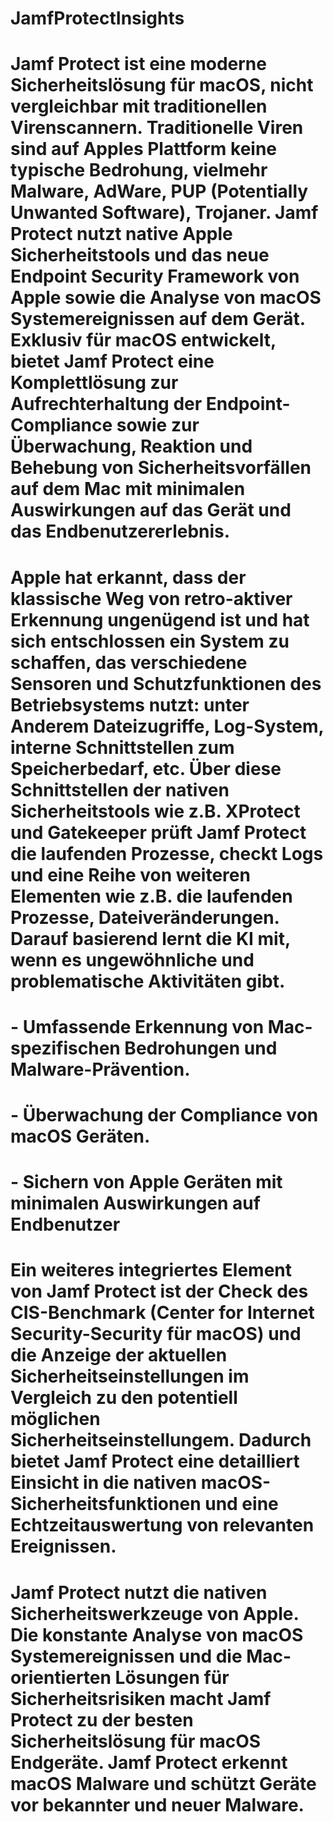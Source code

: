 # JamfProtectInsights

#   Jamf Protect ist eine moderne Sicherheitslösung für macOS, nicht vergleichbar mit traditionellen Virenscannern. Traditionelle Viren sind auf Apples Plattform keine typische Bedrohung, vielmehr Malware, AdWare, PUP (Potentially Unwanted Software), Trojaner. Jamf Protect nutzt native Apple Sicherheitstools und das neue Endpoint Security Framework von Apple sowie die Analyse von macOS Systemereignissen auf dem Gerät. Exklusiv für macOS entwickelt, bietet Jamf Protect eine Komplettlösung zur Aufrechterhaltung der Endpoint-Compliance sowie zur Überwachung, Reaktion und Behebung von Sicherheitsvorfällen auf dem Mac mit minimalen Auswirkungen auf das Gerät und das Endbenutzererlebnis.



#   Apple hat erkannt, dass der klassische Weg von retro-aktiver Erkennung ungenügend ist und hat sich entschlossen ein System zu schaffen, das verschiedene Sensoren und Schutzfunktionen des Betriebsystems nutzt: unter Anderem Dateizugriffe, Log-System, interne Schnittstellen zum Speicherbedarf, etc. Über diese Schnittstellen der nativen Sicherheitstools wie z.B. XProtect und Gatekeeper prüft Jamf Protect die laufenden Prozesse, checkt Logs und eine Reihe von weiteren Elementen wie z.B. die laufenden Prozesse, Dateiveränderungen. Darauf basierend lernt die KI mit, wenn es ungewöhnliche und problematische Aktivitäten gibt.

#   - Umfassende Erkennung von Mac-spezifischen Bedrohungen und Malware-Prävention.
#   - Überwachung der Compliance von macOS Geräten.
#   - Sichern von Apple Geräten mit minimalen Auswirkungen auf Endbenutzer


#   Ein weiteres integriertes Element von Jamf Protect ist der Check des CIS-Benchmark (Center for Internet Security-Security für macOS) und die Anzeige der aktuellen Sicherheitseinstellungen im Vergleich zu den potentiell möglichen Sicherheitseinstellungem. Dadurch bietet Jamf Protect eine detailliert Einsicht in die nativen macOS-Sicherheitsfunktionen und eine Echtzeitauswertung von relevanten Ereignissen.

#   Jamf Protect nutzt die nativen Sicherheitswerkzeuge von Apple. Die konstante Analyse von macOS Systemereignissen und die Mac-orientierten Lösungen für Sicherheitsrisiken macht Jamf Protect zu der besten Sicherheitslösung für macOS Endgeräte. Jamf Protect erkennt macOS Malware und schützt Geräte vor bekannter und neuer Malware.


